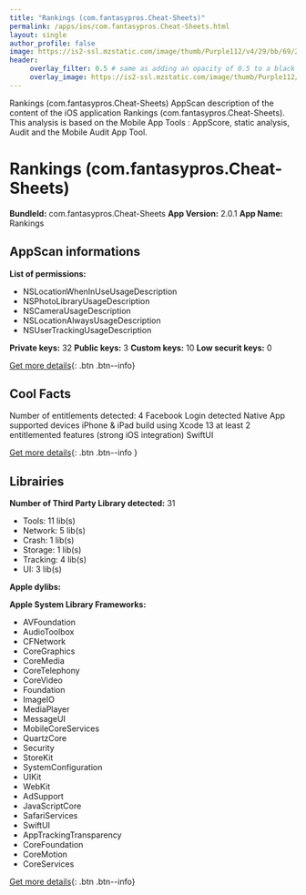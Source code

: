 ```yaml
---
title: "Rankings (com.fantasypros.Cheat-Sheets)"
permalink: /apps/ios/com.fantasypros.Cheat-Sheets.html
layout: single
author_profile: false
image: https://is2-ssl.mzstatic.com/image/thumb/Purple112/v4/29/bb/69/29bb69e1-8f7d-ae29-c4d4-53efbbc5fc36/AppIcon-1x_U007emarketing-0-10-0-85-220.png/512x512bb.jpg
header: 
     overlay_filter: 0.5 # same as adding an opacity of 0.5 to a black background
     overlay_image: https://is2-ssl.mzstatic.com/image/thumb/Purple112/v4/29/bb/69/29bb69e1-8f7d-ae29-c4d4-53efbbc5fc36/AppIcon-1x_U007emarketing-0-10-0-85-220.png/512x512bb.jpg
---
```

Rankings (com.fantasypros.Cheat-Sheets) AppScan description of the content of the iOS application Rankings (com.fantasypros.Cheat-Sheets). This analysis is based on the Mobile App Tools : AppScore, static analysis, Audit and the Mobile Audit App Tool.

# Rankings (com.fantasypros.Cheat-Sheets)

**BundleId:** com.fantasypros.Cheat-Sheets
**App Version:** 2.0.1
**App Name:** Rankings


## AppScan informations 

**List of permissions:** 
- NSLocationWhenInUseUsageDescription
- NSPhotoLibraryUsageDescription
- NSCameraUsageDescription
- NSLocationAlwaysUsageDescription
- NSUserTrackingUsageDescription
  
  
**Private keys:** 32
**Public keys:** 3
**Custom keys:** 10
**Low securit keys:** 0
  
[Get more details](/pricing.html){: .btn .btn--info}

## Cool Facts

Number of entitlements detected: 4
Facebook Login detected
Native App
supported devices iPhone & iPad
build using Xcode 13
at least 2 entitlemented features (strong iOS integration)
SwiftUI
  
[Get more details](/pricing.html){: .btn .btn--info }

## Librairies 
**Number of Third Party Library detected:** 31
- Tools: 11 lib(s)
- Network: 5 lib(s)
- Crash: 1 lib(s)
- Storage: 1 lib(s)
- Tracking: 4 lib(s)
- UI: 3 lib(s)


**Apple dylibs:**


**Apple System Library Frameworks:**
- AVFoundation
- AudioToolbox
- CFNetwork
- CoreGraphics
- CoreMedia
- CoreTelephony
- CoreVideo
- Foundation
- ImageIO
- MediaPlayer
- MessageUI
- MobileCoreServices
- QuartzCore
- Security
- StoreKit
- SystemConfiguration
- UIKit
- WebKit
- AdSupport
- JavaScriptCore
- SafariServices
- SwiftUI
- AppTrackingTransparency
- CoreFoundation
- CoreMotion
- CoreServices


  
[Get more details](/pricing.html){: .btn .btn--info}

